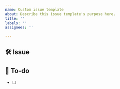 ```yaml
---
name: Custom issue template
about: Describe this issue template's purpose here.
title: ''
labels: ''
assignees: ''

---
```


## 🛠 Issue


## 📝 To-do
<!-- 진행할 작업에 대해 적어주세요 -->
- [ ]
